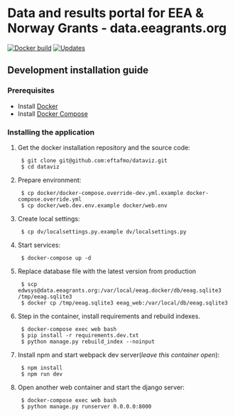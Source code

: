 Data and results portal for EEA & Norway Grants - data.eeagrants.org
=========================================


[![Docker build](https://img.shields.io/docker/cloud/build/eftafmo/dataviz)](https://hub.docker.com/r/eftafmo/dataviz/builds) [![Updates](https://pyup.io/repos/github/eftafmo/dataviz/shield.svg)](https://pyup.io/repos/github/eftafmo/dataviz/)

## Development installation guide

### Prerequisites

* Install [Docker](https://docs.docker.com/engine/installation/)
* Install [Docker Compose](https://docs.docker.com/compose/install/)


### Installing the application


1. Get the docker installation repository and the source code:

        $ git clone git@github.com:eftafmo/dataviz.git
        $ cd dataviz

1. Prepare environment:

        $ cp docker/docker-compose.override-dev.yml.example docker-compose.override.yml
        $ cp docker/web.dev.env.example docker/web.env


1. Create local settings:

        $ cp dv/localsettings.py.example dv/localsettings.py

1. Start services:

        $ docker-compose up -d

1. Replace database file with the latest version from production

        $ scp edwsys@data.eeagrants.org:/var/local/eeag.docker/db/eeag.sqlite3 /tmp/eeag.sqlite3
        $ docker cp /tmp/eeag.sqlite3 eeag_web:/var/local/db/eeag.sqlite3

1. Step in the container, install requirements and rebuild indexes.

        $ docker-compose exec web bash
        $ pip install -r requirements.dev.txt
        $ python manage.py rebuild_index --noinput

1. Install npm and start webpack dev server(*leave this container open*):

        $ npm install
        $ npm run dev

1. Open another web container and start the django server:

        $ docker-compose exec web bash
        $ python manage.py runserver 0.0.0.0:8000
